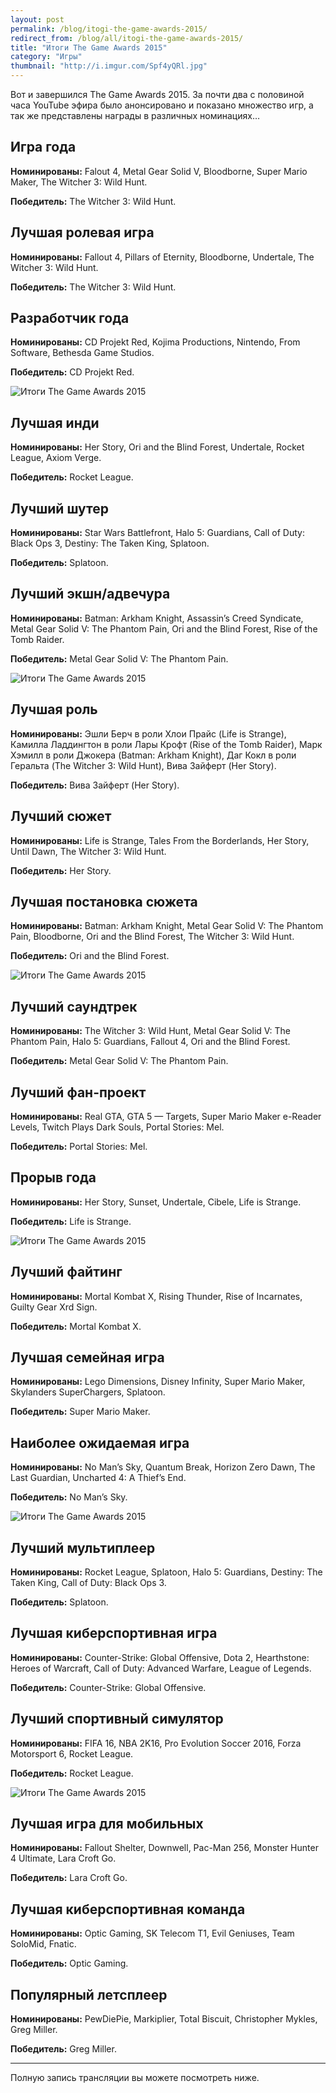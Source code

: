```yaml
---
layout: post
permalink: /blog/itogi-the-game-awards-2015/
redirect_from: /blog/all/itogi-the-game-awards-2015/
title: "Итоги The Game Awards 2015"
category: "Игры"
thumbnail: "http://i.imgur.com/Spf4yQRl.jpg"
---
```


Вот и завершился The Game Awards 2015. За почти два с половиной часа YouTube эфира было анонсировано и показано множество игр, а так же представлены награды в различных номинациях…

## Игра года

<div block>
<p><b>Номинированы:</b> Falout 4, Metal Gear Solid V, Bloodborne, Super Mario Maker, The Witcher 3: Wild Hunt.</p>
<p><b>Победитель:</b> The Witcher 3: Wild Hunt.</p>
</div>

## Лучшая ролевая игра

<div block>
<p><b>Номинированы:</b> Fallout 4, Pillars of Eternity, Bloodborne, Undertale, The Witcher 3: Wild Hunt.</p>
<p><b>Победитель:</b> The Witcher 3: Wild Hunt.</p>
</div>

## Разработчик года

<div block>
<p><b>Номинированы:</b> CD Projekt Red, Kojima Productions, Nintendo, From Software, Bethesda Game Studios.</p>
<p><b>Победитель:</b> CD Projekt Red.</p>
</div>

![Итоги The Game Awards 2015](http://i.imgur.com/gbzEpgo.jpg)

## Лучшая инди

<div block>
<p><b>Номинированы:</b> Her Story, Ori and the Blind Forest, Undertale, Rocket League, Axiom Verge.</p>
<p><b>Победитель:</b> Rocket League.</p>
</div>

## Лучший шутер

<div block>
<p><b>Номинированы:</b> Star Wars Battlefront, Halo 5: Guardians, Call of Duty: Black Ops 3, Destiny: The Taken King, Splatoon.</p>
<p><b>Победитель:</b> Splatoon.</p>
</div>

## Лучший экшн/адвечура

<div block>
<p><b>Номинированы:</b> Batman: Arkham Knight, Assassin’s Creed Syndicate, Metal Gear Solid V: The Phantom Pain, Ori and the Blind Forest, Rise of the Tomb Raider.</p>
<p><b>Победитель:</b> Metal Gear Solid V: The Phantom Pain.</p>
</div>

![Итоги The Game Awards 2015](http://i.imgur.com/kknWJDG.jpg)

## Лучшая роль

<div block>
<p><b>Номинированы:</b> Эшли Берч в роли Хлои Прайс (Life is Strange), Камилла Ладдингтон в роли Лары Крофт (Rise of the Tomb Raider), Марк Хэмилл в роли Джокера (Batman: Arkham Knight), Даг Кокл в роли Геральта (The Witcher 3: Wild Hunt), Вива Зайферт (Her Story).</p>
<p><b>Победитель:</b> Вива Зайферт (Her Story).</p>
</div>

## Лучший сюжет

<div block>
<p><b>Номинированы:</b> Life is Strange, Tales From the Borderlands, Her Story, Until Dawn, The Witcher 3: Wild Hunt.</p>
<p><b>Победитель:</b> Her Story.</p>
</div>

## Лучшая постановка сюжета

<div block>
<p><b>Номинированы:</b> Batman: Arkham Knight, Metal Gear Solid V: The Phantom Pain, Bloodborne, Ori and the Blind Forest, The Witcher 3: Wild Hunt.</p>
<p><b>Победитель:</b> Ori and the Blind Forest.</p>
</div>

![Итоги The Game Awards 2015](http://i.imgur.com/K6NJtXZ.jpg)

## Лучший саундтрек

<div block>
<p><b>Номинированы:</b> The Witcher 3: Wild Hunt, Metal Gear Solid V: The Phantom Pain, Halo 5: Guardians, Fallout 4, Ori and the Blind Forest.</p>
<p><b>Победитель:</b> Metal Gear Solid V: The Phantom Pain.</p>
</div>

## Лучший фан-проект

<div block>
<p><b>Номинированы:</b> Real GTA, GTA 5 — Targets, Super Mario Maker e-Reader Levels, Twitch Plays Dark Souls, Portal Stories: Mel.</p>
<p><b>Победитель:</b> Portal Stories: Mel.</p>
</div>

## Прорыв года

<div block>
<p><b>Номинированы:</b> Her Story, Sunset, Undertale, Cibele, Life is Strange.</p>
<p><b>Победитель:</b> Life is Strange.</p>
</div>

![Итоги The Game Awards 2015](http://i.imgur.com/taWsuVJ.png)

## Лучший файтинг

<div block>
<p><b>Номинированы:</b> Mortal Kombat X, Rising Thunder, Rise of Incarnates, Guilty Gear Xrd Sign.</p>
<p><b>Победитель:</b> Mortal Kombat X.</p>
</div>

## Лучшая семейная игра

<div block>
<p><b>Номинированы:</b> Lego Dimensions, Disney Infinity, Super Mario Maker, Skylanders SuperChargers, Splatoon.</p>
<p><b>Победитель:</b> Super Mario Maker.</p>
</div>

## Наиболее ожидаемая игра

<div block>
<p><b>Номинированы:</b> No Man’s Sky, Quantum Break, Horizon Zero Dawn, The Last Guardian, Uncharted 4: A Thief’s End.</p>
<p><b>Победитель:</b> No Man’s Sky.</p>
</div>

![Итоги The Game Awards 2015](http://i.imgur.com/T6mHlNV.png)

## Лучший мультиплеер

<div block>
<p><b>Номинированы:</b> Rocket League, Splatoon, Halo 5: Guardians, Destiny: The Taken King, Call of Duty: Black Ops 3.</p>
<p><b>Победитель:</b> Splatoon.</p>
</div>

## Лучшая киберспортивная игра

<div block>
<p><b>Номинированы:</b> Counter-Strike: Global Offensive, Dota 2, Hearthstone: Heroes of Warcraft, Call of Duty: Advanced Warfare, League of Legends.</p>
<p><b>Победитель:</b> Counter-Strike: Global Offensive.</p>
</div>

## Лучший спортивный симулятор

<div block>
<p><b>Номинированы:</b> FIFA 16, NBA 2K16, Pro Evolution Soccer 2016, Forza Motorsport 6, Rocket League.</p>
<p><b>Победитель:</b> Rocket League.</p>
</div>

![Итоги The Game Awards 2015](http://i.imgur.com/TcEZfat.jpg)

## Лучшая игра для мобильных

<div block>
<p><b>Номинированы:</b> Fallout Shelter, Downwell, Pac-Man 256, Monster Hunter 4 Ultimate, Lara Croft Go.</p>
<p><b>Победитель:</b> Lara Croft Go.</p>
</div>

## Лучшая киберспортивная команда

<div block>
<p><b>Номинированы:</b> Optic Gaming, SK Telecom T1, Evil Geniuses, Team SoloMid, Fnatic.</p>
<p><b>Победитель:</b> Optic Gaming.</p>
</div>

## Популярный летсплеер

<div block>
<p><b>Номинированы:</b> PewDiePie, Markiplier, Total Biscuit, Christopher Mykles, Greg Miller.</p>
<p><b>Победитель:</b> Greg Miller.</p>
</div>

<hr>

Полную запись трансляции вы можете посмотреть ниже.

<div class="youtube" id="cJyLB9-y8bA"></div>